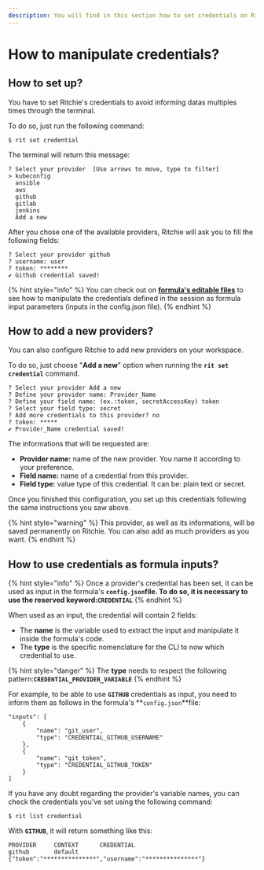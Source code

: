 ```yaml
---
description: You will find in this section how to set credentials on Ritchie.
---
```


# How to manipulate credentials?

## How to set up?

You have to set Ritchie's credentials to avoid informing datas multiples times through the terminal.

To do so, just run the following command: 

```text
$ rit set credential
```

The terminal will return this message: 

```text
? Select your provider  [Use arrows to move, type to filter]
> kubeconfig
  ansible
  aws
  github
  gitlab
  jenkins
  Add a new
```

After you chose one of the available providers, Ritchie will ask you to fill the following fields: 

```text
? Select your provider github
? username: user
? token: ********
✔ Github credential saved!
```

{% hint style="info" %}
You can check out on [**formula's editable files**](implement-a-formula.md#editable-files) to see how to manipulate the credentials defined in the session as formula input parameters \(inputs in the config.json file\).
{% endhint %}

## How to add a new providers?

You can also configure Ritchie to add new providers on your workspace. 

To do so, just choose "**Add a new**" option when running the **`rit set credential`** command. 

```text
? Select your provider Add a new
? Define your provider name: Provider_Name
? Define your field name: (ex.:token, secretAccessKey) token
? Select your field type: secret
? Add more credentials to this provider? no
? token: *****
✔ Provider_Name credential saved!
```

The informations that will be requested are: 

* **Provider name:** name of the new provider. You name it according to your preference.
* **Field name:** name of a credential from this provider. 
* **Field type:** value type of this credential. It can be: plain text or secret. 

Once you finished this configuration, you set up this credentials following the same instructions you saw above. 

{% hint style="warning" %}
This provider, as well as its informations, will be saved permanently on Ritchie. You can also add as much providers as you want. 
{% endhint %}

## How to use credentials as formula inputs?

{% hint style="info" %}
Once a provider's credential has been set, it can be used as input in the formula's **`config.json`**file. To do so, it is necessary to use the reserved keyword:**`CREDENTIAL`**
{% endhint %}

When used as an input, the credential will contain 2 fields:

* The **name** is the variable used to extract the input and manipulate it inside the formula's code.
* The **type** is the specific nomenclature for the CLI to now which credential to use.

{% hint style="danger" %}
The **type** needs to respect the following pattern:**`CREDENTIAL_PROVIDER_VARIABLE`**
{% endhint %}

For example, to be able to use **`GITHUB`** credentials as input, you need to inform them as follows in the formula's **`config.json`**file:

```text
"inputs": [ 
    { 
        "name": "git_user", 
        "type": "CREDENTIAL_GITHUB_USERNAME" 
    },
    { 
        "name": "git_token", 
        "type": "CREDENTIAL_GITHUB_TOKEN"
    } 
]
```

If you have any doubt regarding the provider's variable names, you can check the credentials you've set using the following command:

```text
$ rit list credential
```

With **`GITHUB`**, it will return something like this:

```text
PROVIDER	 CONTEXT	  CREDENTIAL
github  	 default	  {"token":"***************","username":"***************"}
```

